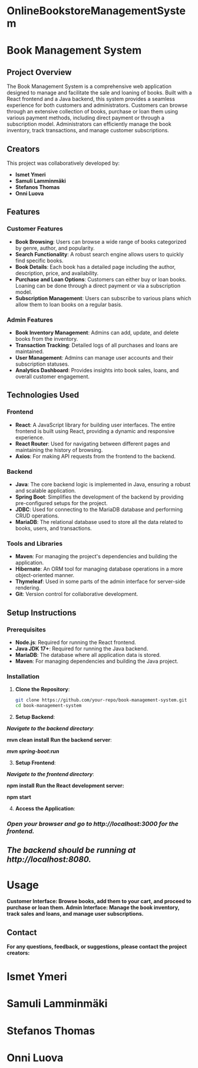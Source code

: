 # OnlineBookstoreManagementSystem

# **Book Management System**

## **Project Overview**

The Book Management System is a comprehensive web application designed to manage and facilitate the sale and loaning of books. Built with a React frontend and a Java backend, this system provides a seamless experience for both customers and administrators. Customers can browse through an extensive collection of books, purchase or loan them using various payment methods, including direct payment or through a subscription model. Administrators can efficiently manage the book inventory, track transactions, and manage customer subscriptions.

## **Creators**

This project was collaboratively developed by:
- **Ismet Ymeri**
- **Samuli Lamminmäki**
- **Stefanos Thomas**
- **Onni Luova**

## **Features**

### **Customer Features**
- **Book Browsing**: Users can browse a wide range of books categorized by genre, author, and popularity.
- **Search Functionality**: A robust search engine allows users to quickly find specific books.
- **Book Details**: Each book has a detailed page including the author, description, price, and availability.
- **Purchase and Loan Options**: Customers can either buy or loan books. Loaning can be done through a direct payment or via a subscription model.
- **Subscription Management**: Users can subscribe to various plans which allow them to loan books on a regular basis.

### **Admin Features**
- **Book Inventory Management**: Admins can add, update, and delete books from the inventory.
- **Transaction Tracking**: Detailed logs of all purchases and loans are maintained.
- **User Management**: Admins can manage user accounts and their subscription statuses.
- **Analytics Dashboard**: Provides insights into book sales, loans, and overall customer engagement.

## **Technologies Used**

### **Frontend**
- **React**: A JavaScript library for building user interfaces. The entire frontend is built using React, providing a dynamic and responsive experience.
- **React Router**: Used for navigating between different pages and maintaining the history of browsing.
- **Axios**: For making API requests from the frontend to the backend.

### **Backend**
- **Java**: The core backend logic is implemented in Java, ensuring a robust and scalable application.
- **Spring Boot**: Simplifies the development of the backend by providing pre-configured setups for the project.
- **JDBC**: Used for connecting to the MariaDB database and performing CRUD operations.
- **MariaDB**: The relational database used to store all the data related to books, users, and transactions.

### **Tools and Libraries**
- **Maven**: For managing the project's dependencies and building the application.
- **Hibernate**: An ORM tool for managing database operations in a more object-oriented manner.
- **Thymeleaf**: Used in some parts of the admin interface for server-side rendering.
- **Git**: Version control for collaborative development.

## **Setup Instructions**

### **Prerequisites**
- **Node.js**: Required for running the React frontend.
- **Java JDK 17+**: Required for running the Java backend.
- **MariaDB**: The database where all application data is stored.
- **Maven**: For managing dependencies and building the Java project.

### **Installation**

1. **Clone the Repository**:
   ```bash
   git clone https://github.com/your-repo/book-management-system.git
   cd book-management-system

2. **Setup Backend**:

***Navigate to the backend directory***:

**mvn clean install**
**Run the backend server**:

***mvn spring-boot:run***

3. **Setup Frontend**:

***Navigate to the frontend directory***:

**npm install**
**Run the React development server:**

**npm start**

4. **Access the Application**:

### ***Open your browser and go to http://localhost:3000 for the frontend.***
## ***The backend should be running at http://localhost:8080.***
# Usage
**Customer Interface: Browse books, add them to your cart, and proceed to purchase or loan them.
Admin Interface: Manage the book inventory, track sales and loans, and manage user subscriptions.**


## Contact
**For any questions, feedback, or suggestions, please contact the project creators:**

# Ismet Ymeri
# Samuli Lamminmäki
# Stefanos Thomas 
# Onni Luova 
